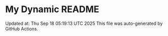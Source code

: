 # My Dynamic README
Updated at: Thu Sep 18 05:19:13 UTC 2025
This file was auto-generated by GitHub Actions.
